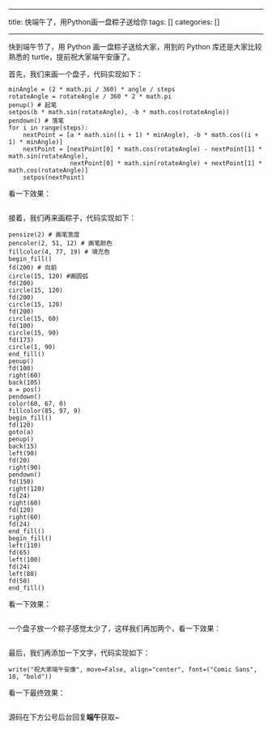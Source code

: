 
--- 
title:  快端午了，用Python画一盘粽子送给你 
tags: []
categories: [] 

---
快到端午节了，用 Python 画一盘粽子送给大家，用到的 Python 库还是大家比较熟悉的 turtle，提前祝大家端午安康了。

首先，我们来画一个盘子，代码实现如下：

```
minAngle = (2 * math.pi / 360) * angle / steps
rotateAngle = rotateAngle / 360 * 2 * math.pi
penup() # 起笔
setpos(b * math.sin(rotateAngle), -b * math.cos(rotateAngle))
pendown() # 落笔
for i in range(steps):
	nextPoint = [a * math.sin((i + 1) * minAngle), -b * math.cos((i + 1) * minAngle)]
	nextPoint = [nextPoint[0] * math.cos(rotateAngle) - nextPoint[1] * math.sin(rotateAngle),
				 nextPoint[0] * math.sin(rotateAngle) + nextPoint[1] * math.cos(rotateAngle)]
	setpos(nextPoint)

```

看一下效果：

<img src="https://img-blog.csdnimg.cn/img_convert/e155e08b70d141395518d09a0f06cdc6.png" alt="">

接着，我们再来画粽子，代码实现如下：

```
pensize(2) # 画笔宽度
pencolor(2, 51, 12) # 画笔颜色
fillcolor(4, 77, 19) # 填充色
begin_fill()
fd(200) # 向前
circle(15, 120) #画圆弧
fd(200)
circle(15, 120)
fd(200)
circle(15, 120)
fd(200)
circle(15, 60)
fd(100)
circle(15, 90)
fd(173)
circle(1, 90)
end_fill()
penup()
fd(100)
right(60)
back(105)
a = pos()
pendown()
color(60, 67, 0)
fillcolor(85, 97, 9)
begin_fill()
fd(120)
goto(a)
penup()
back(15)
left(90)
fd(20)
right(90)
pendown()
fd(150)
right(120)
fd(24)
right(60)
fd(120)
right(60)
fd(24)
end_fill()
begin_fill()
left(110)
fd(65)
left(100)
fd(24)
left(80)
fd(50)
end_fill()

```

看一下效果：

<img src="https://img-blog.csdnimg.cn/img_convert/8ffe19c0f65ffc9d6f491a902bd1b57d.png" alt="">

一个盘子放一个粽子感觉太少了，这样我们再加两个，看一下效果：

<img src="https://img-blog.csdnimg.cn/img_convert/1a915c1e505b3bea678a09040a07ecdc.png" alt="">

最后，我们再添加一下文字，代码实现如下：

```
write("祝大家端午安康", move=False, align="center", font=("Comic Sans", 18, "bold"))

```

看一下最终效果：

<img src="https://img-blog.csdnimg.cn/img_convert/3d991fba41fb289c39e06ea8318a1f3c.png" alt="">

源码在下方公号后台回复**端午**获取~
